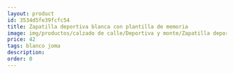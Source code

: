 ```yaml
---
layout: product
id: 3534d5fe39fcfc54
title: Zapatilla deportiva blanca con plantilla de memoria
image: img/productos/calzado de calle/Deportiva y monte/Zapatilla deportiva blanca con plantilla de memoria=42=blanco joma.webp
price: 42
tags: blanco joma
description: 
order: 0
---
```


